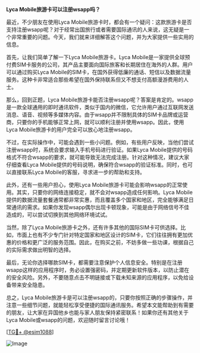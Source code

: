 **Lyca Mobile旅游卡可以注册wsapp吗？**

最近，不少朋友在使用Lyca Mobile旅游卡时，都会有一个疑问：这款旅游卡是否支持注册wsapp呢？对于经常出国旅行或者需要国际通讯的人来说，这无疑是一个非常重要的问题。今天，我们就来详细解答这个问题，并为大家提供一些实用的信息。

首先，让我们简单了解一下Lyca Mobile旅游卡。Lyca Mobile是一家提供全球预付费SIM卡服务的公司，其产品主要面向国际旅客和长期居住在海外的人群。用户可以通过购买Lyca Mobile的SIM卡，在国外获得低廉的通话、短信以及数据流量服务。这种卡非常适合那些希望在国外保持联系但又不想支付高额漫游费用的人士。

那么，回到正题，Lyca Mobile旅游卡能否注册wsapp呢？答案是肯定的。wsapp是一款全球通用的即时通讯软件，类似于国内的微信，它允许用户通过互联网发送消息、语音、视频等多媒体内容。由于wsapp并不限制具体的SIM卡品牌或运营商，只要你的手机能够正常上网，就可以顺利注册并使用wsapp。因此，使用Lyca Mobile旅游卡的用户完全可以放心地注册wsapp。

不过，在实际操作中，可能会遇到一些小问题。例如，有些用户反映，当他们尝试注册wsapp时，系统会要求输入手机号码进行验证。如果Lyca Mobile提供的号码格式不符合wsapp的要求，就可能导致无法完成注册。针对这种情况，建议大家仔细查看Lyca Mobile提供的号码说明，确保符合wsapp的验证标准。同时，也可以直接联系Lyca Mobile的客服，寻求进一步的帮助和支持。

此外，还有一些用户担心，使用Lyca Mobile旅游卡可能会影响wsapp的正常使用。其实，只要你的网络连接稳定，就不会对wsapp造成任何影响。Lyca Mobile提供的数据流量套餐通常都非常实惠，而且覆盖多个国家和地区，完全能够满足日常通讯的需求。如果你发现wsapp偶尔出现卡顿现象，可能是由于网络信号不佳造成的，可以尝试切换到其他网络环境试试。

当然，除了Lyca Mobile旅游卡之外，还有许多其他的国际SIM卡可供选择。比如，市面上也有不少专门针对特定国家和地区设计的SIM卡，它们往往拥有更加优惠的价格和更广泛的服务范围。因此，在购买之前，不妨多做一些功课，根据自己的实际需求做出明智的选择。

最后，无论你选择哪款SIM卡，都需要注意保护个人信息安全。特别是在注册wsapp这样的应用程序时，务必设置强密码，并定期更新软件版本，以防止潜在的安全风险。另外，不要随意点击不明链接或下载未知来源的应用程序，以免给设备带来安全隐患。

总之，Lyca Mobile旅游卡是可以注册wsapp的，只要你按照正确的步骤操作，并注意一些细节问题，就能轻松享受便捷的国际通讯服务。希望本文能帮助到有需要的朋友，让大家在异国他乡也能与家人朋友保持紧密联系！如果你还有其他关于Lyca Mobile或wsapp的问题，欢迎随时留言讨论哦！

[[TG💪+ @esim1088](https://t.me/s/esim1088)]

![Image](https://i.postimg.cc/4NQfJmqS/Snipaste-2025-05-13-00-14-12.png)